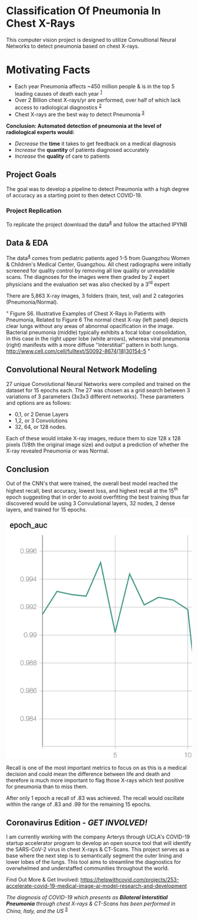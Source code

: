 # Classification Of Pneumonia In Chest X-Rays
This computer vision project is designed to utilize Convultional Neural Networks to detect pneumonia based on chest X-rays.

# Motivating Facts
- Each year Pneumonia affects ~450 million people & is in the top 5 leading causes of death each year <sup>[1]
- Over 2 Billion chest X-rays/yr are performed, over half of which lack access to radiological diagnostics <sup>[2]
- Chest X-rays are the best way to detect Pneumonia <sup>[3]

__Conclusion: Automated detection of pneumonia at the level of radiological experts would:__
- _Decrease_ the **time** it takes to get feedback on a medical diagnosis
- _Increase_ the **quantity** of patients diagnosed accurately
- _Increase_ the **quality** of care to patients

## Project Goals

The goal was to develop a pipeline to detect Pneumonia with a high degree of accuracy as a starting point to then detect COVID-19.

### Project Replication

To replicate the project download the data<sup>[4]</sup> and follow the attached IPYNB

## Data & EDA

The data<sup>[4]</sup> comes from pediatric patients aged 1-5 from Guangzhou Women & Children's Medical Center, Guangzhou. All chest radiographs were initially screened for quality control by removing all low quality or unreadable scans. The diagnoses for the images were then graded by 2 expert physicians and the evaluation set was also checked by a 3<sup>rd</sup> expert

There are 5,863 X-ray images, 3 folders (train, test, val) and 2 categories (Pneumonia/Normal).

"
 Figure S6. Illustrative Examples of Chest X-Rays in Patients with Pneumonia, Related to Figure 6
The normal chest X-ray (left panel) depicts clear lungs without any areas of abnormal opacification in the image. Bacterial pneumonia (middle) typically exhibits a focal lobar consolidation, in this case in the right upper lobe (white arrows), whereas viral pneumonia (right) manifests with a more diffuse ‘‘interstitial’’ pattern in both lungs.
http://www.cell.com/cell/fulltext/S0092-8674(18)30154-5 "


## Convolutional Neural Network Modeling

27 unique Convolutional Neural Networks were compiled and trained on the dataset for 15 epochs each. The 27 was chosen as a grid search between 3 variations of 3 parameters (3x3x3 different networks). These parameters and options are as follows:
- 0,1, or 2 Dense Layers
- 1,2, or 3 Convolutions
- 32, 64, or 128 nodes.

Each of these would intake X-ray images, reduce them to size 128 x 128 pixels (1/8th the original image size) and output a prediction of whether the X-ray revealed Pneumonia or was Normal.
  
## Conclusion

Out of the CNN's that were trained, the overall best model reached the highest recall, best accuracy, lowest loss, and highest recall at the 15<sup>th</sup> epoch suggesting that in order to avoid overfitting the best training thus far discovered would be using 3 Convulational layers, 32 nodes, 2 dense layers, and trained for 15 epochs.

![AUC (raw)](imgs/AUC-raw.png)

Recall is one of the most important metrics to focus on as this is a medical decision and could mean the difference between life and death and therefore is much more important to flag those X-rays which test positive for pneumonia than to miss them. 

After only 1 epoch a recall of .83 was achieved. The recall would oscillate within the range of .83 and .99 for the remaining 15 epochs.

## Coronavirus Edition - *GET INVOLVED!*

I am currently working with the company Arterys through UCLA's COVID-19 startup accelerator program to develop an open source tool that will identify the SARS-CoV-2 virus in chest X-rays & CT-Scans. This project serves as a base where the next step is to semantically segment the outer lining and lower lobes of the lungs. This tool aims to streamline the diagnostics for overwhelmed and understaffed communities throughout the world.


Find Out More & Get Involved:
https://helpwithcovid.com/projects/253-accelerate-covid-19-medical-image-ai-model-research-and-development


*The diagnosis of COVID-19 which presents as __Bilateral Interstitial Pneumonia__ through chest X-rays & CT-Scans has been performed in China, Italy, and the US <sup>[5]*

[1]: https://www.thelancet.com/journals/lancet/article/PIIS0140-6736(10)61459-6/fulltext
[2]: https://arxiv.org/pdf/1711.05225.pdf
[3]: https://www.nhlbi.nih.gov/health-topics/chest-x-ray
[4]: https://data.mendeley.com/datasets/rscbjbr9sj/2
[5]: https://jamanetwork.com/journals/jama/fullarticle/2762130
